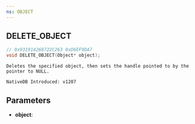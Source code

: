 ```yaml
---
ns: OBJECT
---
```

## DELETE_OBJECT

```c
// 0x931914268722C263 0xD6EF9DA7
void DELETE_OBJECT(Object* object);
```

```
Deletes the specified object, then sets the handle pointed to by the pointer to NULL.

NativeDB Introduced: v1207
```

## Parameters
* **object**:

